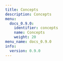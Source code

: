 ```yaml
---
title: Concepts
description: Concepts
menu:
  docs_0.9.0:
    identifier: concepts
    name: Concepts
    weight: 20
menu_name: docs_0.9.0
info:
  version: 0.9.0
---
```


